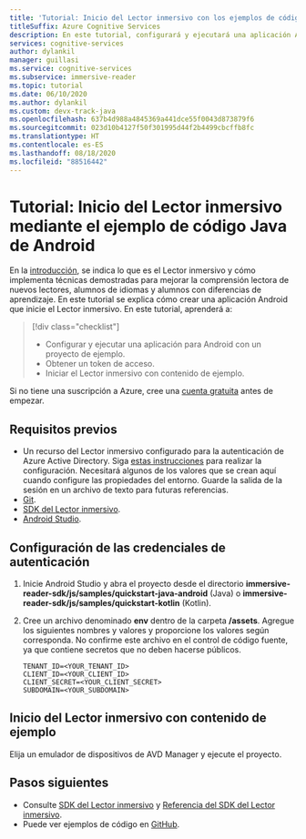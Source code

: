 ```yaml
---
title: 'Tutorial: Inicio del Lector inmersivo con los ejemplos de código de Android'
titleSuffix: Azure Cognitive Services
description: En este tutorial, configurará y ejecutará una aplicación Android de ejemplo que inicia el Lector inmersivo.
services: cognitive-services
author: dylankil
manager: guillasi
ms.service: cognitive-services
ms.subservice: immersive-reader
ms.topic: tutorial
ms.date: 06/10/2020
ms.author: dylankil
ms.custom: devx-track-java
ms.openlocfilehash: 637b4d988a4845369a441dce55f0043d873879f6
ms.sourcegitcommit: 023d10b4127f50f301995d44f2b4499cbcffb8fc
ms.translationtype: HT
ms.contentlocale: es-ES
ms.lasthandoff: 08/18/2020
ms.locfileid: "88516442"
---
```

# <a name="tutorial-start-the-immersive-reader-using-the-android-java-code-sample"></a>Tutorial: Inicio del Lector inmersivo mediante el ejemplo de código Java de Android

En la [introducción](./overview.md), se indica lo que es el Lector inmersivo y cómo implementa técnicas demostradas para mejorar la comprensión lectora de nuevos lectores, alumnos de idiomas y alumnos con diferencias de aprendizaje. En este tutorial se explica cómo crear una aplicación Android que inicie el Lector inmersivo. En este tutorial, aprenderá a:

> [!div class="checklist"]
> * Configurar y ejecutar una aplicación para Android con un proyecto de ejemplo.
> * Obtener un token de acceso.
> * Iniciar el Lector inmersivo con contenido de ejemplo.

Si no tiene una suscripción a Azure, cree una [cuenta gratuita](https://azure.microsoft.com/free/cognitive-services/) antes de empezar.

## <a name="prerequisites"></a>Requisitos previos

* Un recurso del Lector inmersivo configurado para la autenticación de Azure Active Directory. Siga [estas instrucciones](./how-to-create-immersive-reader.md) para realizar la configuración. Necesitará algunos de los valores que se crean aquí cuando configure las propiedades del entorno. Guarde la salida de la sesión en un archivo de texto para futuras referencias.
* [Git](https://git-scm.com/).
* [SDK del Lector inmersivo](https://github.com/microsoft/immersive-reader-sdk).
* [Android Studio](https://developer.android.com/studio).

## <a name="configure-authentication-credentials"></a>Configuración de las credenciales de autenticación

1. Inicie Android Studio y abra el proyecto desde el directorio **immersive-reader-sdk/js/samples/quickstart-java-android** (Java) o **immersive-reader-sdk/js/samples/quickstart-kotlin** (Kotlin).

1. Cree un archivo denominado **env** dentro de la carpeta **/assets**. Agregue los siguientes nombres y valores y proporcione los valores según corresponda. No confirme este archivo en el control de código fuente, ya que contiene secretos que no deben hacerse públicos.
    
    ```text
    TENANT_ID=<YOUR_TENANT_ID>
    CLIENT_ID=<YOUR_CLIENT_ID>
    CLIENT_SECRET=<YOUR_CLIENT_SECRET>
    SUBDOMAIN=<YOUR_SUBDOMAIN>
    ```

## <a name="start-the-immersive-reader-with-sample-content"></a>Inicio del Lector inmersivo con contenido de ejemplo

Elija un emulador de dispositivos de AVD Manager y ejecute el proyecto.

## <a name="next-steps"></a>Pasos siguientes

* Consulte [SDK del Lector inmersivo](https://github.com/microsoft/immersive-reader-sdk) y [Referencia del SDK del Lector inmersivo](./reference.md).
* Puede ver ejemplos de código en [GitHub](https://github.com/microsoft/immersive-reader-sdk/tree/master/js/samples/).